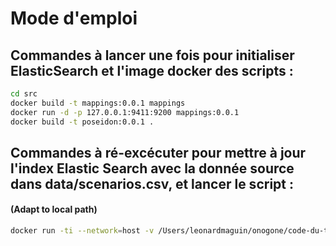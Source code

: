 

Mode d'emploi 
========================

## Commandes à lancer une fois pour initialiser ElasticSearch et l'image docker des scripts :

```sh
cd src
docker build -t mappings:0.0.1 mappings
docker run -d -p 127.0.0.1:9411:9200 mappings:0.0.1
docker build -t poseidon:0.0.1 .
```

## Commandes à ré-excécuter pour mettre à jour l'index Elastic Search avec la donnée source dans data/scenarios.csv, et lancer le script :  
#### (Adapt to local path)

```sh
docker run -ti --network=host -v /Users/leonardmaguin/onogone/code-du-travail-numerique-leo/code_travail_scenario/data:/data poseidon:0.0.1
```